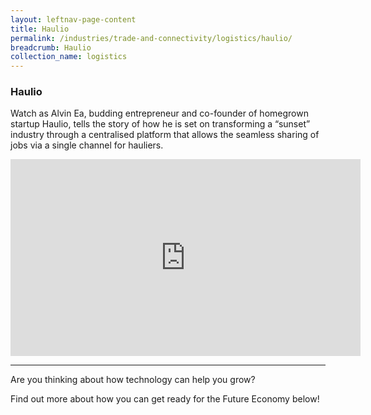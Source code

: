 ```yaml
---
layout: leftnav-page-content
title: Haulio
permalink: /industries/trade-and-connectivity/logistics/haulio/
breadcrumb: Haulio
collection_name: logistics
---
```


### **Haulio**

Watch as Alvin Ea, budding entrepreneur and co-founder of homegrown startup Haulio, tells the story of how he is set on transforming a “sunset” industry through a centralised platform that allows the seamless sharing of jobs via a single channel for hauliers.

<div class="bp-youtube">
      <iframe width="560" height="315" src="https://www.youtube.com/embed/BBcR4KGDdL0" frameborder="0" allow="autoplay; encrypted-media" allowfullscreen></iframe>
</div>

---

Are you thinking about how technology can help you grow?

Find out more about how you can get ready for the Future Economy below!
